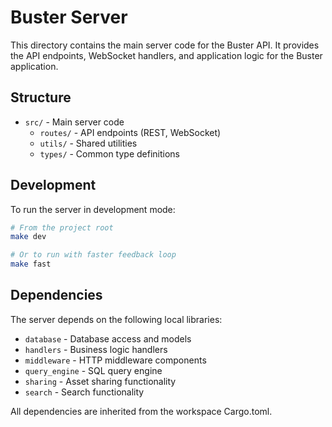 # Buster Server

This directory contains the main server code for the Buster API. It provides the API endpoints, WebSocket handlers, and application logic for the Buster application.

## Structure

- `src/` - Main server code
  - `routes/` - API endpoints (REST, WebSocket)
  - `utils/` - Shared utilities
  - `types/` - Common type definitions

## Development

To run the server in development mode:

```bash
# From the project root
make dev

# Or to run with faster feedback loop
make fast
```

## Dependencies

The server depends on the following local libraries:

- `database` - Database access and models
- `handlers` - Business logic handlers
- `middleware` - HTTP middleware components
- `query_engine` - SQL query engine
- `sharing` - Asset sharing functionality
- `search` - Search functionality

All dependencies are inherited from the workspace Cargo.toml. 